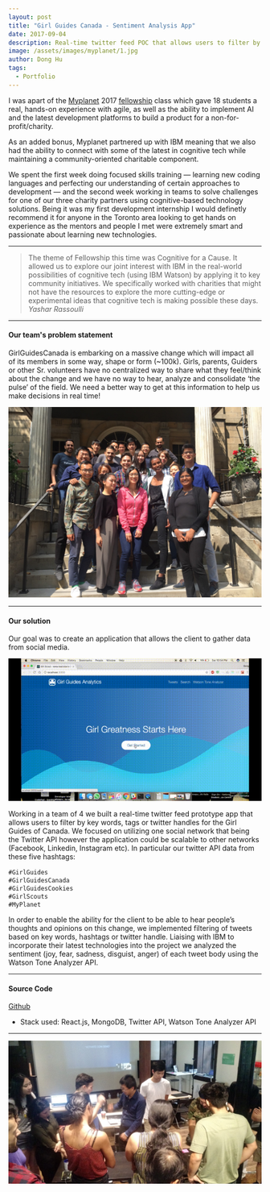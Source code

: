```yaml
---
layout: post
title: "Girl Guides Canada - Sentiment Analysis App"
date: 2017-09-04
description: Real-time twitter feed POC that allows users to filter by key words, tags or twitter handles and analyze the sentiment of each tweet for the Girl Guides of Canada.
image: /assets/images/myplanet/1.jpg
author: Dong Hu
tags:
  - Portfolio
---
```

I was apart of the [Myplanet](https://www.myplanet.com/) 2017 [fellowship](https://medium.com/myplanet-musings/myplanet-fellowship-2-0-e71c46c28364) class which gave 18 students a real, hands-on experience with agile, as well as the ability to implement AI and the latest development platforms to build a product for a non-for-profit/charity.

As an added bonus, Myplanet partnered up with IBM meaning that we also had the ability to connect with some of the latest in cognitive tech while maintaining a community-oriented charitable component.

We spent the first week doing focused skills training — learning new coding languages and perfecting our understanding of certain approaches to development — and the second week working in teams to solve challenges for one of our three charity partners using cognitive-based technology solutions. Being it was my first development internship I would definetly recommend it for anyone in the Toronto area looking to get hands on experience as the mentors and people I met were extremely smart and passionate about learning new technologies.

<hr />

> The theme of Fellowship this time was Cognitive for a Cause. It allowed us to explore our joint interest with IBM in the real-world possibilities of cognitive tech (using IBM Watson) by applying it to key community initiatives. We specifically worked with charities that might not have the resources to explore the more cutting-edge or experimental ideas that cognitive tech is making possible these days.
> <cite>Yashar Rassoulli</cite>

<hr />

#### Our team's problem statement

GirlGuidesCanada is embarking on a massive change which will impact all of its members in some way, shape or form (~100k). Girls, parents, Guiders or other Sr. volunteers have no centralized way to share what they feel/think about the change and we have no way to hear, analyze and consolidate ‘the pulse’ of the field. We need a better way to get at this information to help us make decisions in real time!

![MyPlanetCohort](/assets/images/myplanet/2.jpg)

<hr />

#### Our solution

Our goal was to create an application that allows the client to gather data from social media.

![GirlGuides](/assets/images/myplanet/girlguides.gif)

Working in a team of 4 we built a real-time twitter feed prototype app that allows users to filter by key words, tags or twitter handles for the Girl Guides of Canada. We focused on utilizing one social network that being the Twitter API however the application could be scalable to other networks (Facebook, Linkedin, Instagram etc). In particular our twitter API data from these five hashtags:

```
#GirlGuides
#GirlGuidesCanada
#GirlGuidesCookies
#GirlScouts
#MyPlanet
```

In order to enable the ability for the client to be able to hear people’s thoughts and opinions on this change, we implemented filtering of tweets based on key words, hashtags or twitter handle. Liaising with IBM to incorporate their latest technologies into the project we analyzed the sentiment (joy, fear, sadness, disguist, anger) of each tweet body using the Watson Tone Analyzer API.

<hr />

#### Source Code

[Github](https://github.com/hmeinertrita/MyPlanetGirlGuides)

* Stack used: React.js, MongoDB, Twitter API, Watson Tone Analyzer API

<hr />

![MyPlanetCohortActivity](/assets/images/myplanet/3.jpg)
